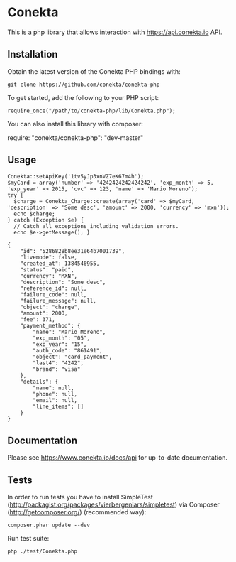 # Conekta

This is a php library that allows interaction with https://api.conekta.io API.

## Installation

Obtain the latest version of the Conekta PHP bindings with:

    git clone https://github.com/conekta/conekta-php

To get started, add the following to your PHP script:

    require_once("/path/to/conekta-php/lib/Conekta.php");

You can also install this library with composer:

  require: "conekta/conekta-php": "dev-master"

## Usage
    
    Conekta::setApiKey('1tv5yJp3xnVZ7eK67m4h');
    $myCard = array('number' => '4242424242424242', 'exp_month' => 5, 'exp_year' => 2015, 'cvc' => 123, 'name' => 'Mario Moreno');
    try {
      $charge = Conekta_Charge::create(array('card' => $myCard, 'description' => 'Some desc', 'amount' => 2000, 'currency' => 'mxn'));
      echo $charge;
    } catch (Exception $e) {
      // Catch all exceptions including validation errors.
      echo $e->getMessage(); }

    {
        "id": "5286828b8ee31e64b7001739",
        "livemode": false,
        "created_at": 1384546955,
        "status": "paid",
        "currency": "MXN",
        "description": "Some desc",
        "reference_id": null,
        "failure_code": null,
        "failure_message": null,
        "object": "charge",
        "amount": 2000,
        "fee": 371,
        "payment_method": {
            "name": "Mario Moreno",
            "exp_month": "05",
            "exp_year": "15",
            "auth_code": "861491",
            "object": "card_payment",
            "last4": "4242",
            "brand": "visa"
        },
        "details": {
            "name": null,
            "phone": null,
            "email": null,
            "line_items": []
        }
    }

## Documentation

Please see https://www.conekta.io/docs/api for up-to-date documentation.

## Tests

In order to run tests you have to install SimpleTest (http://packagist.org/packages/vierbergenlars/simpletest) via Composer (http://getcomposer.org/) (recommended way):

    composer.phar update --dev

Run test suite:

    php ./test/Conekta.php
